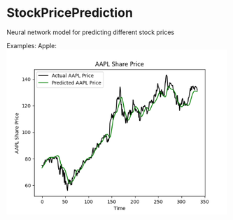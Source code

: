 # StockPricePrediction
Neural network model for predicting different stock prices

Examples:
Apple:
![alt text](https://github.com/kaancorum-git/StockPricePrediction/blob/main/Apple.png)
